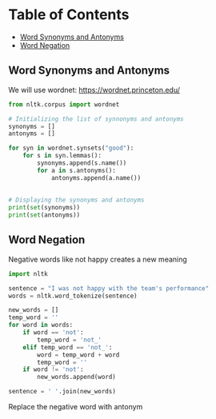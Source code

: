 # Table of Contents

- [Word Synonyms and Antonyms](#word-synonyms-and-antonyms)
- [Word Negation](#word-negation)

## **Word Synonyms and Antonyms**

We will use wordnet: https://wordnet.princeton.edu/

```python
from nltk.corpus import wordnet

# Initializing the list of synnonyms and antonyms
synonyms = []
antonyms = []

for syn in wordnet.synsets("good"):
    for s in syn.lemmas():
        synonyms.append(s.name())
        for a in s.antonyms():
            antonyms.append(a.name())
            
            
# Displaying the synonyms and antonyms
print(set(synonyms))
print(set(antonyms))
```

## **Word Negation**

Negative words like not happy creates a new meaning

```python
import nltk

sentence = "I was not happy with the team's performance"
words = nltk.word_tokenize(sentence)

new_words = []
temp_word = ''
for word in words:
    if word == 'not':
        temp_word = 'not_'
    elif temp_word == 'not_':
        word = temp_word + word
        temp_word = ''
    if word != 'not':
        new_words.append(word)

sentence = ' '.join(new_words)
```

Replace the negative word with antonym
